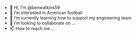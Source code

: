 - 👋 Hi, I’m @benwatkins59
- 👀 I’m interested in American football
- 🌱 I’m currently learning how to support my engineering team
- 💞️ I’m looking to collaborate on ...
- 📫 How to reach me ...

<!---
benwatkins59/benwatkins59 is a ✨ special ✨ repository because its `README.md` (this file) appears on your GitHub profile.
You can click the Preview link to take a look at your changes.
--->
